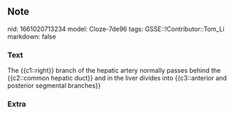 ## Note
nid: 1661020713234
model: Cloze-7de96
tags: GSSE::!Contributor::Tom_Li
markdown: false

### Text
<div>
  The {{c1::right}} branch of the hepatic artery normally passes
  behind the {{c2::common hepatic duct}} and in the liver divides
  into {{c3::anterior and posterior segmental branches}}
</div>

### Extra

